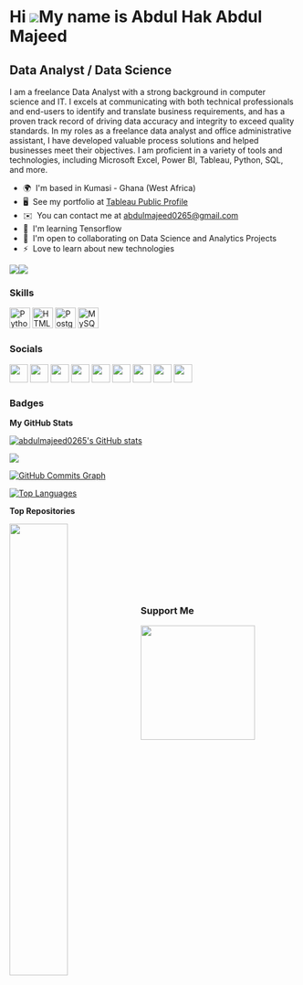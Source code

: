 Hi ![](https://user-images.githubusercontent.com/18350557/176309783-0785949b-9127-417c-8b55-ab5a4333674e.gif)My name is Abdul Hak Abdul Majeed
==============================================================================================================================================

Data Analyst / Data Science
---------------------------

I am a freelance Data Analyst with a strong background in computer science and IT. I excels at communicating with both technical professionals and end-users to identify and translate business requirements, and has a proven track record of driving data accuracy and integrity to exceed quality standards. In my roles as a freelance data analyst and office administrative assistant, I have developed valuable process solutions and helped businesses meet their objectives. I am proficient in a variety of tools and technologies, including Microsoft Excel, Power BI, Tableau, Python, SQL, and more.

* 🌍  I'm based in Kumasi - Ghana (West Africa)
* 🖥️  See my portfolio at [Tableau Public Profile](http://public.tableau.com/app/profile/abdul.majeed5530)
* ✉️  You can contact me at [abdulmajeed0265@gmail.com](mailto:abdulmajeed0265@gmail.com)
* 🧠  I'm learning Tensorflow
* 🤝  I'm open to collaborating on Data Science and Analytics Projects
* ⚡  Love to learn about new technologies

<a href="https://www.github.com/abdulmajeed0265" target="_blank" rel="noreferrer"><img
src="https://img.shields.io/github/followers/abdulmajeed0265?logo=github&style=for-the-badge&color=0891b2&labelColor=1c1917" /></a><a href="https://www.twitter.com/senior_majeed" target="_blank" rel="noreferrer"><img
src="https://img.shields.io/twitter/follow/senior_majeed?logo=twitter&style=for-the-badge&color=0891b2&labelColor=1c1917"
/></a>

### Skills


<p align="left">
<a href="https://www.python.org/" target="_blank" rel="noreferrer"><img src="https://raw.githubusercontent.com/danielcranney/readme-generator/main/public/icons/skills/python-colored.svg" width="36" height="36" alt="Python" /></a>
<a href="https://developer.mozilla.org/en-US/docs/Glossary/HTML5" target="_blank" rel="noreferrer"><img src="https://raw.githubusercontent.com/danielcranney/readme-generator/main/public/icons/skills/html5-colored.svg" width="36" height="36" alt="HTML5" /></a>
<a href="https://www.postgresql.org/" target="_blank" rel="noreferrer"><img src="https://raw.githubusercontent.com/danielcranney/readme-generator/main/public/icons/skills/postgresql-colored.svg" width="36" height="36" alt="PostgreSQL" /></a>
<a href="https://www.mysql.com/" target="_blank" rel="noreferrer"><img src="https://raw.githubusercontent.com/danielcranney/readme-generator/main/public/icons/skills/mysql-colored.svg" width="36" height="36" alt="MySQL" /></a>
</p>


### Socials

<p align="left"> <a href="https://discord.com/users/abdulmajeed0265" target="_blank" rel="noreferrer"><img src="https://raw.githubusercontent.com/danielcranney/readme-generator/main/public/icons/socials/discord.svg" width="32" height="32" /></a> <a href="https://www.facebook.com/abdulhak.abdulmajeed.7" target="_blank" rel="noreferrer"><img src="https://raw.githubusercontent.com/danielcranney/readme-generator/main/public/icons/socials/facebook.svg" width="32" height="32" /></a> <a href="https://www.github.com/abdulmajeed0265" target="_blank" rel="noreferrer"><img src="https://raw.githubusercontent.com/danielcranney/readme-generator/main/public/icons/socials/github-dark.svg" width="32" height="32" /></a> <a href="http://www.instagram.com/abdulhak.abdulmajeed.7" target="_blank" rel="noreferrer"><img src="https://raw.githubusercontent.com/danielcranney/readme-generator/main/public/icons/socials/instagram.svg" width="32" height="32" /></a> <a href="https://www.linkedin.com/in/abdulmajeed0265" target="_blank" rel="noreferrer"><img src="https://raw.githubusercontent.com/danielcranney/readme-generator/main/public/icons/socials/linkedin.svg" width="32" height="32" /></a> <a href="http://www.medium.com/abdulmajeed0265" target="_blank" rel="noreferrer"><img src="https://raw.githubusercontent.com/danielcranney/readme-generator/main/public/icons/socials/medium-dark.svg" width="32" height="32" /></a> <a href="https://www.stackoverflow.com/users/abdulmajeed0265" target="_blank" rel="noreferrer"><img src="https://raw.githubusercontent.com/danielcranney/readme-generator/main/public/icons/socials/stackoverflow.svg" width="32" height="32" /></a> <a href="https://www.twitter.com/senior_majeed" target="_blank" rel="noreferrer"><img src="https://raw.githubusercontent.com/danielcranney/readme-generator/main/public/icons/socials/twitter.svg" width="32" height="32" /></a> <a href="https://www.youtube.com/c/abdulmajeed" target="_blank" rel="noreferrer"><img src="https://raw.githubusercontent.com/danielcranney/readme-generator/main/public/icons/socials/youtube.svg" width="32" height="32" /></a></p>

### Badges

<b>My GitHub Stats</b>

<a href="http://www.github.com/abdulmajeed0265"><img src="https://github-readme-stats.vercel.app/api?username=abdulmajeed0265&show_icons=true&hide=&count_private=true&title_color=0891b2&text_color=ffffff&icon_color=0891b2&bg_color=1c1917&hide_border=true&show_icons=true" alt="abdulmajeed0265's GitHub stats" /></a>

<a href="http://www.github.com/abdulmajeed0265"><img src="https://github-readme-streak-stats.herokuapp.com/?user=abdulmajeed0265&stroke=ffffff&background=1c1917&ring=0891b2&fire=0891b2&currStreakNum=ffffff&currStreakLabel=0891b2&sideNums=ffffff&sideLabels=ffffff&dates=ffffff&hide_border=true" /></a>

<a href="http://www.github.com/abdulmajeed0265"><img src="https://github-readme-activity-graph.cyclic.app/graph?username=abdulmajeed0265&bg_color=1c1917&color=ffffff&line=0891b2&point=ffffff&area_color=1c1917&area=true&hide_border=true&custom_title=GitHub%20Commits%20Graph" alt="GitHub Commits Graph" /></a>

<a href="https://github.com/abdulmajeed0265" align="left"><img src="https://github-readme-stats.vercel.app/api/top-langs/?username=abdulmajeed0265&langs_count=10&title_color=0891b2&text_color=ffffff&icon_color=0891b2&bg_color=1c1917&hide_border=true&locale=en&custom_title=Top%20%Languages" alt="Top Languages" /></a>

<b>Top Repositories</b>

<div width="100%" align="center"><a href="https://github.com/abdulmajeed0265/epl_data_analytics" align="left"><img align="left" width="45%" src="https://github-readme-stats.vercel.app/api/pin/?username=abdulmajeed0265&repo=epl_data_analytics&title_color=0891b2&text_color=ffffff&icon_color=0891b2&bg_color=1c1917&hide_border=true&locale=en" /></a></div><br /><br /><br /><br /><br /><br /><br />

### Support Me

<a href="https://www.buymeacoffee.com/abdulmajeed0265"><img src="https://cdn.buymeacoffee.com/buttons/v2/default-yellow.png" width="200" /></a>
